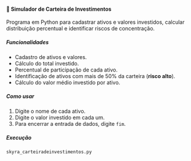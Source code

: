#### 💼 Simulador de Carteira de Investimentos

Programa em Python para cadastrar ativos e valores investidos, calcular distribuição percentual e identificar riscos de concentração.

##### Funcionalidades
- Cadastro de ativos e valores.
- Cálculo do total investido.
- Percentual de participação de cada ativo.
- Identificação de ativos com mais de 50% da carteira (**risco alto**).
- Cálculo do valor médio investido por ativo.

##### Como usar
1. Digite o nome de cada ativo.
2. Digite o valor investido em cada um.
3. Para encerrar a entrada de dados, digite `fim`.

##### Execução
```bash
skyra_carteiradeinvestimentos.py
